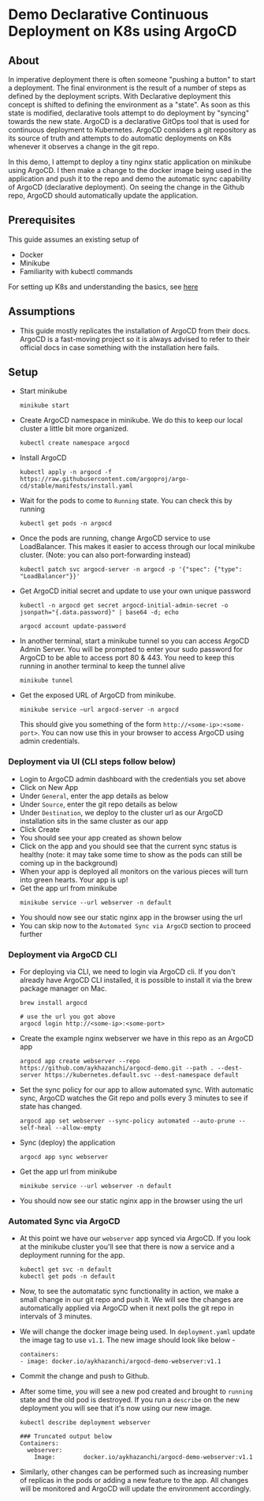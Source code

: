 # Demo Declarative Continuous Deployment on K8s using ArgoCD

## About
In imperative deployment there is often someone "pushing a button" to start a deployment. The final environment is the result of a number of steps as defined by the deployment scripts. With Declarative deployment this concept is shifted to defining the environment as a "state". As soon as this state is modified, declarative tools attempt to do deployment by "syncing" towards the new state. ArgoCD is a declarative GitOps tool that is used for continuous deployment to Kubernetes. ArgoCD considers a git repository as its source of truth and attempts to do automatic deployments on K8s whenever it observes a change in the git repo.

In this demo, I attempt to deploy a tiny nginx static application on minikube using ArgoCD. I then make a change to the docker image being used in the application and push it to the repo and demo the automatic sync capability of ArgoCD (declarative deployment). On seeing the change in the Github repo, ArgoCD should automatically update the application.

## Prerequisites
This guide assumes an existing setup of 
- Docker
- Minikube
- Familiarity with kubectl commands

For setting up K8s and understanding the basics, see [here](https://kubernetes.io/docs/tutorials/)
## Assumptions
- This guide mostly replicates the installation of ArgoCD from their docs. ArgoCD is a fast-moving project so it is always advised to refer to their official docs in case something with the installation here fails.

## Setup
- Start minikube

    ```
    minikube start
    ```

- Create ArgoCD namespace in minikube. We do this to keep our local cluster a little bit more organized.

    ```
    kubectl create namespace argocd
    ```

- Install ArgoCD

    ```
    kubectl apply -n argocd -f https://raw.githubusercontent.com/argoproj/argo-cd/stable/manifests/install.yaml
    ```

- Wait for the pods to come to `Running` state. You can check this by running 

    ```
    kubectl get pods -n argocd
    ```
    
- Once the pods are running, change ArgoCD service to use LoadBalancer. This makes it easier to access through our local minikube cluster. (Note: you can also port-forwarding instead)

    ```
    kubectl patch svc argocd-server -n argocd -p '{"spec": {"type": "LoadBalancer"}}'
    ```

- Get ArgoCD initial secret and update to use your own unique password

    ```
    kubectl -n argocd get secret argocd-initial-admin-secret -o jsonpath="{.data.password}" | base64 -d; echo
    
    argocd account update-password
    ```

- In another terminal, start a minikube tunnel so you can access ArgoCD Admin Server. You will be prompted to enter your sudo password for ArgoCD to be able to access port 80 & 443. You need to keep this running in another terminal to keep the tunnel alive

    ```
    minikube tunnel
    ```

- Get the exposed URL of ArgoCD from minikube.

    ```
    minikube service —url argocd-server -n argocd
    ```

    This should give you something of the form `http://<some-ip>:<some-port>`. You can now use this in your browser to access ArgoCD using admin credentials.

### Deployment via UI (CLI steps follow below)
- Login to ArgoCD admin dashboard with the credentials you set above
- Click on New App 
- Under `General`, enter the app details as below
- Under `Source`, enter the git repo details as below
- Under `Destination`, we deploy to the cluster url as our ArgoCD installation sits in the same cluster as our app
- Click Create
- You should see your app created as shown below
- Click on the app and you should see that the current sync status is healthy (note: it may take some time to show as the pods can still be coming up in the background)
- When your app is deployed all monitors on the various pieces will turn into green hearts. Your app is up!
- Get the app url from minikube
    ```
    minikube service --url webserver -n default
    ```
- You should now see our static nginx app in the browser using the url
- You can skip now to the `Automated Sync via ArgoCD` section to proceed further

### Deployment via ArgoCD CLI
- For deploying via CLI, we need to login via ArgoCD cli. If you don't already have ArgoCD CLI installed, it is possible to install it via the brew package manager on Mac.

    ```
    brew install argocd

    # use the url you got above
    argocd login http://<some-ip>:<some-port> 
    ```

- Create the example nginx webserver we have in this repo as an ArgoCD app

    ```
    argocd app create webserver --repo https://github.com/aykhazanchi/argocd-demo.git --path . --dest-server https://kubernetes.default.svc --dest-namespace default
    ```

- Set the sync policy for our app to allow automated sync. With automatic sync, ArgoCD watches the Git repo and polls every 3 minutes to see if state has changed.

    ```
    argocd app set webserver --sync-policy automated --auto-prune --self-heal --allow-empty
    ```

- Sync (deploy) the application

    ```
    argocd app sync webserver
    ```

- Get the app url from minikube

    ```
    minikube service --url webserver -n default
    ```

- You should now see our static nginx app in the browser using the url

### Automated Sync via ArgoCD
- At this point we have our `webserver` app synced via ArgoCD. If you look at the minikube cluster you'll see that there is now a service and a deployment running for the app.

    ```
    kubectl get svc -n default
    kubectl get pods -n default
    ```

- Now, to see the automatatic sync functionality in action, we make a small change in our git repo and push it. We will see the changes are automatically applied via ArgoCD when it next polls the git repo in intervals of 3 minutes.

- We will change the docker image being used. In `deployment.yaml` update the image tag to use `v1.1`. The new image should look like below -

    ```
    containers:
    - image: docker.io/aykhazanchi/argocd-demo-webserver:v1.1
    ```

- Commit the change and push to Github.

- After some time, you will see a new pod created and brought to `running` state and the old pod is destroyed. If you run a `describe` on the new deployment you will see that it's now using our new image.

    ```
    kubectl describe deployment webserver
    
    ### Truncated output below
    Containers:
      webserver:
        Image:        docker.io/aykhazanchi/argocd-demo-webserver:v1.1
    ```

- Similarly, other changes can be performed such as increasing number of replicas in the pods or adding a new feature to the app. All changes will be monitored and ArgoCD will update the environment accordingly.